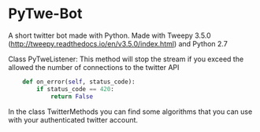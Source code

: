 # PyTwe-Bot
A short twitter bot made with Python.
Made with Tweepy 3.5.0 (http://tweepy.readthedocs.io/en/v3.5.0/index.html) and Python 2.7


Class PyTweListener: This method will stop the stream if you exceed the allowed the number of connections to the twitter API
```python
    def on_error(self, status_code):
        if status_code == 420:
            return False
```

In the class TwitterMethods you can find some algorithms that you can use with your authenticated twitter account.

